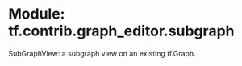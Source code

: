 <div itemscope itemtype="http://developers.google.com/ReferenceObject">
<meta itemprop="name" content="tf.contrib.graph_editor.subgraph" />
<meta itemprop="path" content="Stable" />
</div>

# Module: tf.contrib.graph_editor.subgraph

SubGraphView: a subgraph view on an existing tf.Graph.

<!-- Placeholder for "Used in" -->


